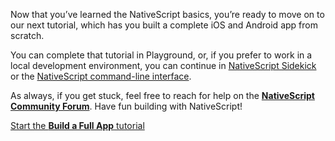 Now that you’ve learned the NativeScript basics, you’re ready to move on to our next tutorial, which has you built a complete iOS and Android app from scratch.

You can complete that tutorial in Playground, or, if you prefer to work in a local development environment, you can continue in [NativeScript Sidekick](https://www.nativescript.org/nativescript-sidekick) or the [NativeScript command-line interface](https://docs.nativescript.org/angular/tutorial/ng-chapter-1).

As always, if you get stuck, feel free to reach for help on the [**NativeScript Community Forum**](https://discourse.nativescript.org/). Have fun building with NativeScript!

<a href="/?template=groceries-ng&tutorial=groceries-ng">Start the&nbsp;<strong>Build a Full App</strong>&nbsp;tutorial</a>

